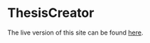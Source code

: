 # ThesisCreator
The live version of this site can be found [here](https://johnmcgarvey.com/ThesisCreator/index.html).


